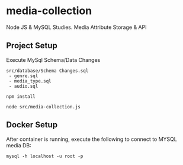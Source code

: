 # media-collection
Node JS & MySQL Studies. Media Attribute Storage & API

## Project Setup
Execute MySql Schema/Data Changes
```
src/database/Schema Changes.sql
 - genre.sql
 - media_type.sql
 - audio.sql
```

```
npm install
```

```
node src/media-collection.js
```

## Docker Setup
After container is running, execute the following to connect to MYSQL media DB:
```
mysql -h localhost -u root -p
```
